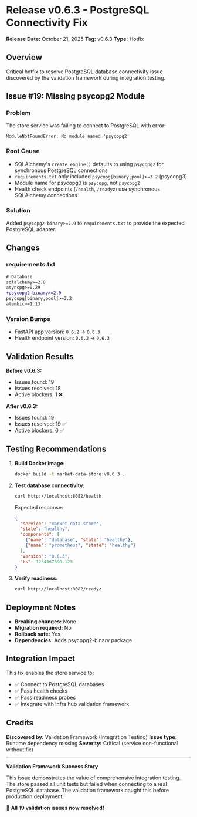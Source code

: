 # Release v0.6.3 - PostgreSQL Connectivity Fix

**Release Date:** October 21, 2025
**Tag:** v0.6.3
**Type:** Hotfix

## Overview
Critical hotfix to resolve PostgreSQL database connectivity issue discovered by the validation framework during integration testing.

## Issue #19: Missing psycopg2 Module

### Problem
The store service was failing to connect to PostgreSQL with error:
```
ModuleNotFoundError: No module named 'psycopg2'
```

### Root Cause
- SQLAlchemy's `create_engine()` defaults to using `psycopg2` for synchronous PostgreSQL connections
- `requirements.txt` only included `psycopg[binary,pool]>=3.2` (psycopg3)
- Module name for psycopg3 is `psycopg`, not `psycopg2`
- Health check endpoints (`/health`, `/readyz`) use synchronous SQLAlchemy connections

### Solution
Added `psycopg2-binary>=2.9` to `requirements.txt` to provide the expected PostgreSQL adapter.

## Changes

### requirements.txt
```diff
# Database
sqlalchemy>=2.0
asyncpg>=0.29
+psycopg2-binary>=2.9
psycopg[binary,pool]>=3.2
alembic>=1.13
```

### Version Bumps
- FastAPI app version: `0.6.2` → `0.6.3`
- Health endpoint version: `0.6.2` → `0.6.3`

## Validation Results

**Before v0.6.3:**
- Issues found: 19
- Issues resolved: 18
- Active blockers: 1 ❌

**After v0.6.3:**
- Issues found: 19
- Issues resolved: 19 ✅
- Active blockers: 0 ✅

## Testing Recommendations

1. **Build Docker image:**
   ```bash
   docker build -t market-data-store:v0.6.3 .
   ```

2. **Test database connectivity:**
   ```bash
   curl http://localhost:8082/health
   ```

   Expected response:
   ```json
   {
     "service": "market-data-store",
     "state": "healthy",
     "components": [
       {"name": "database", "state": "healthy"},
       {"name": "prometheus", "state": "healthy"}
     ],
     "version": "0.6.3",
     "ts": 1234567890.123
   }
   ```

3. **Verify readiness:**
   ```bash
   curl http://localhost:8082/readyz
   ```

## Deployment Notes

- **Breaking changes:** None
- **Migration required:** No
- **Rollback safe:** Yes
- **Dependencies:** Adds psycopg2-binary package

## Integration Impact

This fix enables the store service to:
- ✅ Connect to PostgreSQL databases
- ✅ Pass health checks
- ✅ Pass readiness probes
- ✅ Integrate with infra hub validation framework

## Credits

**Discovered by:** Validation Framework (Integration Testing)
**Issue type:** Runtime dependency missing
**Severity:** Critical (service non-functional without fix)

---

**Validation Framework Success Story**

This issue demonstrates the value of comprehensive integration testing. The store passed all unit tests but failed when connecting to a real PostgreSQL database. The validation framework caught this before production deployment.

🎯 **All 19 validation issues now resolved!**
